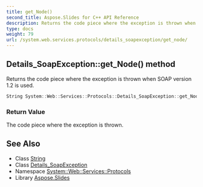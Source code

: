 ```yaml
---
title: get_Node()
second_title: Aspose.Slides for C++ API Reference
description: Returns the code piece where the exception is thrown when SOAP version 1.2 is used.
type: docs
weight: 79
url: /system.web.services.protocols/details_soapexception/get_node/
---
```

## Details_SoapException::get_Node() method


Returns the code piece where the exception is thrown when SOAP version 1.2 is used.

```cpp
String System::Web::Services::Protocols::Details_SoapException::get_Node()
```


### Return Value

The code piece where the exception is thrown.

## See Also

* Class [String](../../../system/string/)
* Class [Details_SoapException](../)
* Namespace [System::Web::Services::Protocols](../../)
* Library [Aspose.Slides](../../../)